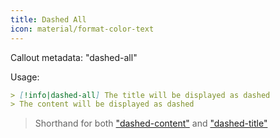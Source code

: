 ```yaml
---
title: Dashed All
icon: material/format-color-text
---
```


Callout metadata: "dashed-all"

Usage:

```md
> [!info|dashed-all] The title will be displayed as dashed
> The content will be displayed as dashed
```

> Shorthand for both ["dashed-content"](../content-styling/page-10.md)
> and ["dashed-title"](../title-styling/page-20.md)

